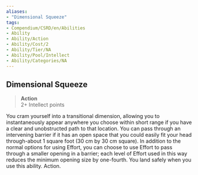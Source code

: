 ```yaml
---
aliases:
- "Dimensional Squeeze"
tags:
- Compendium/CSRD/en/Abilities
- Ability
- Ability/Action
- Ability/Cost/2
- Ability/Tier/NA
- Ability/Pool/Intellect
- Ability/Categories/NA
---
```


  
## Dimensional Squeeze  
>**Action**  
>2+ Intellect points
  
You cram yourself into a transitional dimension, allowing you to instantaneously appear anywhere you choose within short range if you have a clear and unobstructed path to that location. You can pass through an intervening barrier if it has an open space that you could easily fit your head through-about 1 square foot (30 cm by 30 cm square). In addition to the normal options for using Effort, you can choose to use Effort to pass through a smaller opening in a barrier; each level of Effort used in this way reduces the minimum opening size by one-fourth. You land safely when you use this ability. Action.